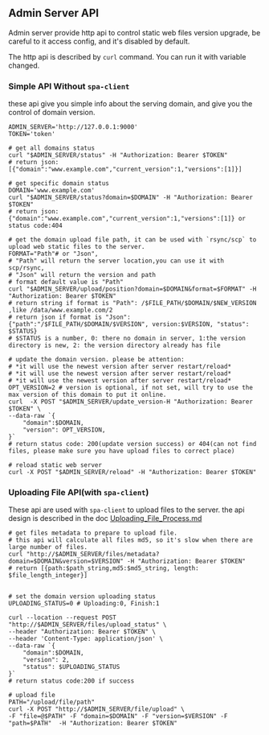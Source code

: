 ## Admin Server API

Admin server provide http api to control static web files version upgrade, be careful to it access config, and it's disabled by default.

The http api is described by `curl` command. You can run it with variable changed.
### Simple API Without `spa-client` 
these api give you simple info about the serving domain, and give you the control of domain version.
```shell
ADMIN_SERVER='http://127.0.0.1:9000'
TOKEN='token'

# get all domains status
curl "$ADMIN_SERVER/status" -H "Authorization: Bearer $TOKEN"
# return json: [{"domain":"www.example.com","current_version":1,"versions":[1]}]

# get specific domain status
DOMAIN='www.example.com'
curl "$ADMIN_SERVER/status?domain=$DOMAIN" -H "Authorization: Bearer $TOKEN"
# return json: {"domain":"www.example.com","current_version":1,"versions":[1]} or status code:404

# get the domain upload file path, it can be used with `rsync/scp` to upload web static files to the server.
FORMAT="Path"# or "Json", 
# "Path" will return the server location,you can use it with scp/rsync,
# "Json" will return the version and path
# format default value is "Path"
curl "$ADMIN_SERVER/upload/position?domain=$DOMAIN&format=$FORMAT" -H "Authorization: Bearer $TOKEN"
# return string if format is "Path": /$FILE_PATH/$DOMAIN/$NEW_VERSION ,like /data/www.example.com/2
# return json if format is "Json": {"path":"/$FILE_PATH/$DOMAIN/$VERSION", version:$VERSION, "status": $STATUS}
# $STATUS is a number, 0: there no domain in server, 1:the version directory is new, 2: the version directory already has file 

# update the domain version. please be attention:
# *it will use the newest version after server restart/reload*
# *it will use the newest version after server restart/reload*
# *it will use the newest version after server restart/reload*
OPT_VERSION=2 # version is optional, if not set, will try to use the max version of this domain to put it online.
curl  -X POST "$ADMIN_SERVER/update_version-H "Authorization: Bearer $TOKEN" \
--data-raw `{
    "domain":$DOMAIN,
    "version": OPT_VERSION,    
}`
# return status code: 200(update version success) or 404(can not find files, please make sure you have upload files to correct place)

# reload static web server
curl -X POST "$ADMIN_SERVER/reload" -H "Authorization: Bearer $TOKEN"
```

### Uploading File API(with `spa-client`)
These api are used with `spa-client` to upload files to the server. the api design is described in the doc 
[Uploading_File_Process.md](design/Uploading_File_Process.md)

```shell
# get files metadata to prepare to upload file.
# this api will calculate all files md5, so it's slow when there are large number of files.
curl "http://$ADMIN_SERVER/files/metadata?domain=$DOMAIN&version=$VERSION" -H "Authorization: Bearer $TOKEN"
# return [{path:$path_string,md5:$md5_string, length: $file_length_integer}]


# set the domain version uploading status
UPLOADING_STATUS=0 # Uploading:0, Finish:1

curl --location --request POST "http://$ADMIN_SERVER/files/upload_status" \
--header "Authorization: Bearer $TOKEN" \
--header 'Content-Type: application/json' \
--data-raw `{
    "domain":$DOMAIN,
    "version": 2,
    "status": $UPLOADING_STATUS
}`
# return status code:200 if success 

# upload file
PATH="/upload/file/path"
curl -X POST "http://$ADMIN_SERVER/file/upload" \
-F "file=@$PATH" -F "domain=$DOMAIN" -F "version=$VERSION" -F "path=$PATH"  -H "Authorization: Bearer $TOKEN"
```
